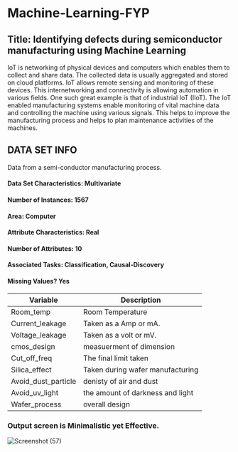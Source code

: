 #                      Machine-Learning-FYP
## Title: Identifying defects during semiconductor manufacturing using Machine Learning
IoT is networking of physical devices and computers which  enables them to collect and share data. 
The collected data is  usually aggregated and stored on cloud platforms. 
IoT allows  remote sensing and monitoring of these devices. 
This  internetworking and connectivity is allowing automation in  various fields.
One such great example is that of industrial IoT (IIoT). The 
IoT enabled manufacturing systems enable monitoring of vital 
machine data and controlling the machine using various signals. 
This helps to improve the manufacturing process and helps to 
plan maintenance activities of the machines.

## DATA SET INFO
Data from a semi-conductor manufacturing process.

#### Data Set Characteristics: Multivariate
#### Number of Instances: 1567
#### Area: Computer
#### Attribute Characteristics: Real
#### Number of Attributes: 10
#### Associated Tasks: Classification, Causal-Discovery
#### Missing Values? Yes
| Variable          	| Description                                    	|
|-------------------	|------------------------------------------------	|
| Room_temp           	| Room Temperature                                 	|
| Current_leakage    	| Taken as a Amp or mA.                            	|
| Voltage_leakage     	| Taken as a volt or mV.                        	|
| cmos_design        	| measuerment of dimension                      	|
| Cut_off_freq         	| The final limit taken                         	|
| Silica_effect     	| Taken during wafer manufacturing              	|
| Avoid_dust_particle  	| denisty of air and dust                         	|
| Avoid_uv_light    	| the amount of darkness and light              	|
| Wafer_process        	| overall design                                	|

### Output screen is Minimalistic yet Effective. 

![Screenshot (57)](https://user-images.githubusercontent.com/55926625/137259272-222c4c08-81b2-4774-8cce-deebba654c90.png)

